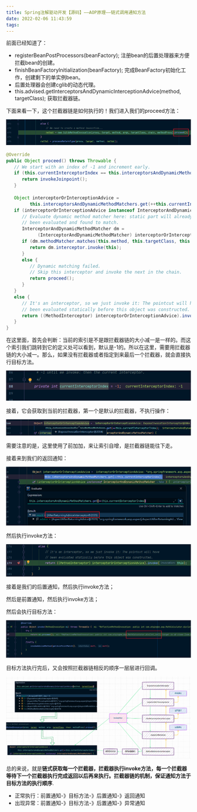 ```yaml
---
title: Spring注解驱动开发【源码】——AOP原理——链式调用通知方法
date: 2022-02-06 11:43:59
tags:
---
```


前面已经知道了：

- registerBeanPostProcessors(beanFactory); 注册bean的后置处理器来方便拦截bean的创建。
- finishBeanFactoryInitialization(beanFactory); 完成BeanFactory初始化工作，创建剩下的单实例bean。
- 后置处理器会创建cglib的动态代理。
- this.advised.getInterceptorsAndDynamicInterceptionAdvice(method, targetClass); 获取拦截器链。

下面来看一下，这个拦截器链是如何执行的！我们进入我们的proceed方法：

![image-20220207213847384](14-ChainingNotificationMethods.assets/image-20220207213847384.png)

```java
@Override
public Object proceed() throws Throwable {
   // We start with an index of -1 and increment early.
   if (this.currentInterceptorIndex == this.interceptorsAndDynamicMethodMatchers.size() - 1) {
      return invokeJoinpoint();
   }

   Object interceptorOrInterceptionAdvice =
         this.interceptorsAndDynamicMethodMatchers.get(++this.currentInterceptorIndex);
   if (interceptorOrInterceptionAdvice instanceof InterceptorAndDynamicMethodMatcher) {
      // Evaluate dynamic method matcher here: static part will already have
      // been evaluated and found to match.
      InterceptorAndDynamicMethodMatcher dm =
            (InterceptorAndDynamicMethodMatcher) interceptorOrInterceptionAdvice;
      if (dm.methodMatcher.matches(this.method, this.targetClass, this.arguments)) {
         return dm.interceptor.invoke(this);
      }
      else {
         // Dynamic matching failed.
         // Skip this interceptor and invoke the next in the chain.
         return proceed();
      }
   }
   else {
      // It's an interceptor, so we just invoke it: The pointcut will have
      // been evaluated statically before this object was constructed.
      return ((MethodInterceptor) interceptorOrInterceptionAdvice).invoke(this);
   }
}
```

在这里面，首先会判断：当前的索引是不是跟拦截器链的大小减一是一样的。而这个索引我们跳转到它的定义处可以看到，默认是-1的。所以在这里，需要用拦截器链的大小减一。那么，如果没有拦截器或者指定到来最后一个拦截器，就会直接执行目标方法。

![image-20220207214010529](14-ChainingNotificationMethods.assets/image-20220207214010529.png)

接着，它会获取到当前的拦截器，第一个是默认的拦截器，不执行操作：

![image-20220207214706280](14-ChainingNotificationMethods.assets/image-20220207214706280.png)

需要注意的是，这里使用了前加加，来让索引自增，是拦截器链能往下走。

接着来到我们的返回通知：

![image-20220207214904487](14-ChainingNotificationMethods.assets/image-20220207214904487.png)

然后执行invoke方法：

![image-20220207214940867](14-ChainingNotificationMethods.assets/image-20220207214940867.png)

接着是我们的后置通知，然后执行invoke方法；

然后是前置通知，然后执行invoke方法；

然后会执行目标方法：

![image-20220207215259049](14-ChainingNotificationMethods.assets/image-20220207215259049.png)

目标方法执行完后，又会按照拦截器链相反的顺序一层层进行回调。

![image-20220207220925290](14-ChainingNotificationMethods.assets/image-20220207220925290.png)

总的来说，就是**链式获取每一个拦截器，拦截器执行invoke方法，每一个拦截器等待下一个拦截器执行完成返回以后再来执行。拦截器链的机制，保证通知方法于目标方法的执行顺序**.

- 正常执行：前置通知-》目标方法-》后置通知-》返回通知
- 出现异常：前置通知-》目标方法-》后置通知-》异常通知

